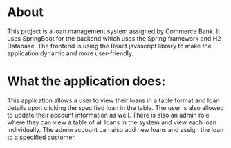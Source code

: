 # About
This project is a loan management system assigned by Commerce Bank. It uses SpringBoot for the backend which uses the Spring framework and H2 Database. 
The frontend is using the React javascript library to make the application dynamic and more user-friendly.

# What the application does:
This application allows a user to view their loans in a table format and loan details upon clicking the specified loan in the table. The user is also 
allowed to update their account information as well. There is also an admin role where they can view a table of all loans in the system and view each 
loan individually. The admin account can also add new loans and assign the loan to a specified customer.
